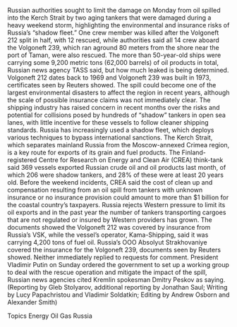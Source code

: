 Russian authorities sought to limit the damage on Monday from oil spilled into the Kerch Strait by two aging tankers that were damaged during a heavy weekend storm, highlighting the environmental and insurance risks of Russia’s “shadow fleet.”
One crew member was killed after the Volgoneft 212 split in half, with 12 rescued, while authorities said all 14 crew aboard the Volgoneft 239, which ran aground 80 meters from the shore near the port of Taman, were also rescued.
The more than 50-year-old ships were carrying some 9,200 metric tons (62,000 barrels) of oil products in total, Russian news agency TASS said, but how much leaked is being determined.
Volgoneft 212 dates back to 1969 and Volgoneft 239 was built in 1973, certificates seen by Reuters showed.
The spill could become one of the largest environmental disasters to affect the region in recent years, although the scale of possible insurance claims was not immediately clear.
The shipping industry has raised concern in recent months over the risks and potential for collisions posed by hundreds of “shadow” tankers in open sea lanes, with little incentive for these vessels to follow cleaner shipping standards.
Russia has increasingly used a shadow fleet, which deploys various techniques to bypass international sanctions.
The Kerch Strait, which separates mainland Russia from the Moscow-annexed Crimea region, is a key route for exports of its grain and fuel products.
The Finland-registered Centre for Research on Energy and Clean Air (CREA) think-tank said 369 vessels exported Russian crude oil and oil products last month, of which 206 were shadow tankers, and 28% of these were at least 20 years old.
Before the weekend incidents, CREA said the cost of clean up and compensation resulting from an oil spill from tankers with unknown insurance or no insurance provision could amount to more than $1 billion for the coastal country’s taxpayers.
Russia rejects Western pressure to limit its oil exports and in the past year the number of tankers transporting cargoes that are not regulated or insured by Western providers has grown.
The documents showed the Volgoneft 212 was covered by insurance from Russia’s VSK, while the vessel’s operator, Kama-Shipping, said it was carrying 4,200 tons of fuel oil.
Russia’s OOO Absolyut Strakhovaniye covered the insurance for the Volgoneft 239, documents seen by Reuters showed.
Neither immediately replied to requests for comment.
President Vladimir Putin on Sunday ordered the government to set up a working group to deal with the rescue operation and mitigate the impact of the spill, Russian news agencies cited Kremlin spokesman Dmitry Peskov as saying.
(Reporting by Gleb Stolyarov, additional reporting by Jonathan Saul; Writing by Lucy Papachristou and Vladimir Soldatkin; Editing by Andrew Osborn and Alexander Smith)

Topics
Energy
Oil Gas
Russia

